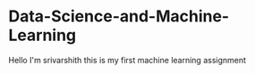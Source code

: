# Data-Science-and-Machine-Learning
Hello I'm srivarshith this is my first machine learning assignment
